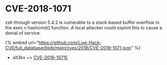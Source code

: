 # CVE-2018-1071

zsh through version 5.4.2 is vulnerable to a stack-based buffer overflow in the exec.c:hashcmd() function. A local attacker could exploit this to cause a denial of service.

{% embed url="https://github.com/Live-Hack-CVE/full_database/blob/main/cves/2018/CVE-2018-1071.json" %}


* alt3kx ~> [CVE-2018-10715](https://zeste.alice-snow.ru/2018/database/cve-2018-1071/cve-2018-10715-alt3kx)